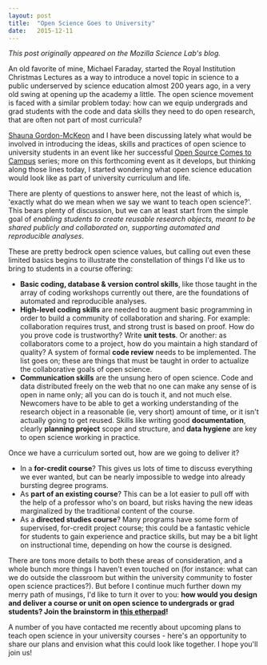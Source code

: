 ```yaml
---
layout: post
title:  "Open Science Goes to University"
date:   2015-12-11
---
```


*This post originally appeared on the Mozilla Science Lab's blog.*

An old favorite of mine, Michael Faraday, started the Royal Institution Christmas Lectures as a way to introduce a novel topic in science to a public underserved by science education almost 200 years ago, in a very old swing at opening up the academy a little. The open science movement is faced with a similar problem today: how can we equip undergrads and grad students with the code and data skills they need to do open research, that are often not part of most curricula?

<a title="sgm" href="https://twitter.com/shauna_gm" target="_blank">Shauna Gordon-McKeon</a> and I have been discussing lately what would be involved in introducing the ideas, skills and practices of open science to university students in an event like her successful <a title="osctc" href="http://campus.openhatch.org/" target="_blank">Open Source Comes to Campus</a> series; more on this forthcoming event as it develops, but thinking along those lines today, I started wondering what open science education would look like as part of university curriculum and life.

There are plenty of questions to answer here, not the least of which is, 'exactly what do we mean when we say we want to teach open science?'. This bears plenty of discussion, but we can at least start from the simple goal of <em>enabling students to create reusable research objects, meant to be shared publicly and collaborated on, supporting automated and reproducible analyses</em>.

These are pretty bedrock open science values, but calling out even these limited basics begins to illustrate the constellation of things I'd like us to bring to students in a course offering:

<ul>
    <li><strong>Basic coding, database &amp; version control skills</strong>, like those taught in the array of coding workshops currently out there, are the foundations of automated and reproducible analyses.</li>
    <li><strong>High-level coding skills</strong> are needed to augment basic programming in order to build a community of collaboration and sharing. For example: collaboration requires trust, and strong trust is based on proof. How do you prove code is trustworthy? Write <strong>unit tests</strong>. Or another: as collaborators come to a project, how do you maintain a high standard of quality? A system of formal <strong>code review</strong> needs to be implemented. The list goes on; these are things that must be taught in order to actualize the collaborative goals of open science.</li>
    <li><strong>Communication skills</strong> are the unsung hero of open science. Code and data distributed freely on the web that no one can make any sense of is open in name only; all you can do is touch it, and not much else. Newcomers have to be able to get a working understanding of the research object in a reasonable (ie, very short) amount of time, or it isn't actually going to get reused. Skills like writing good <strong>documentation</strong>, clearly <strong>planning project</strong> scope and structure, and <strong>data hygiene</strong> are key to open science working in practice.</li>
</ul>

Once we have a curriculum sorted out, how are we going to deliver it?

<ul>
    <li>In a <strong>for-credit course</strong>? This gives us lots of time to discuss everything we ever wanted, but can be nearly impossible to wedge into already bursting degree programs.</li>
    <li>As <strong>part of an existing course</strong>? This can be a lot easier to pull off with the help of a professor who's on board, but risks having the new ideas marginalized by the traditional content of the course.</li>
    <li>As a<strong> directed studies course</strong>? Many programs have some form of supervised, for-credit project course; this could be a fantastic vehicle for students to gain experience and practice skills, but may be a bit light on instructional time, depending on how the course is designed.</li>
</ul>

There are tons more details to both these areas of consideration, and a whole bunch more things I haven't even touched on (for instance: what can we do outside the classroom but within the university community to foster open science practices?). But before I continue much further down my merry path of musings, I'd like to turn it over to you: <strong>how would you design and deliver a course or unit on open science to undergrads or grad students? Join the brainstorm in <a title="openScienceEducation" href="https://etherpad.mozilla.org/openScienceCurriculum" target="_blank">this etherpad</a>! </strong>

A number of you have contacted me recently about upcoming plans to teach open science in your university courses - here's an opportunity to share our plans and envision what this could look like together. I hope you'll join us!